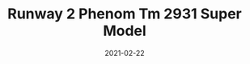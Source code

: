 ---
tags: 
  - "To Market"
  - "Rubber Flooring"
  - "Runway2"
title: "Runway 2 Phenom Tm 2931 Super Model"
designer: "To Market"
image_primary: "img/2931.jpg"
href: "https://www.tomkt.com/runway-2-swatches"
description: "ROLL%20SIZE%3A%204%27%20x%2025%27%A0%20or%204%27%20x%2050%27"
category: "rubber-flooring-runway2"
subtitle: ""
manufacturer: "ToMarket"
slug: "/manufacturers/tomarket/rubber-flooring-runway-2/to-market-runway-2-phenom-tm-2931-super-model"
date: "2021-02-22"
---